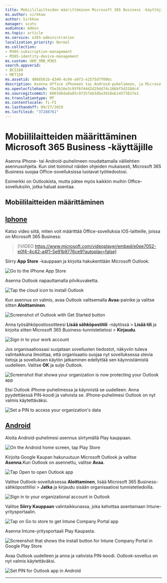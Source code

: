 ```yaml
---
title: Mobiililaitteiden määrittäminen Microsoft 365 Business -käyttäjille
ms.author: sirkkuw
author: Sirkkuw
manager: scotv
audience: Admin
ms.topic: article
ms.service: o365-administration
localization_priority: Normal
ms.collection:
- M365-subscription-management
- M365-identity-device-management
ms.custom: OKR_SMB_M365
search.appverid:
- BCS160
- MET150
ms.assetid: d868561b-d340-4c04-a973-e2575d7f09bc
description: Asenna Office iPhoneen tai Android-puhelimeen, ja Microsoft 365 Business suojaa työtiedostojasi Office-sovelluksissa.
ms.openlocfilehash: f5e1b16e3c95f6f44d2d294d74c166bf5d318dc4
ms.sourcegitcommit: 6003d6da0a85c97357eb3dba3918eb145f381fe1
ms.translationtype: MT
ms.contentlocale: fi-FI
ms.lasthandoff: 09/27/2019
ms.locfileid: "37288761"
---
```

# <a name="set-up-mobile-devices-for-microsoft-365-business-users"></a>Mobiililaitteiden määrittäminen Microsoft 365 Business -käyttäjille

Asenna iPhone- tai Android-puhelimeen noudattamalla välilehtien asennusohjeita. Kun olet toiminut näiden ohjeiden mukaisesti, Microsoft 365 Business suojaa Office-sovelluksissa luotavat työtiedostosi.

  
Esimerkki on Outlookista, mutta pätee myös kaikkiin muihin Office-sovelluksiiin, jotka haluat asentaa.
  
## <a name="set-up-mobile-devices"></a>Mobiililaitteiden määrittäminen

## <a name="iphonetabiphone"></a>[Iphone](#tab/iPhone)
  
Katso video siitä, miten voit määrittää Office-sovelluksia iOS-laitteille, joissa on Microsoft 365 Business:

> [!VIDEO https://www.microsoft.com/videoplayer/embed/e0ee7052-e0f4-4c42-a4f1-5e91b9776ce9?autoplay=false] 

Siirry **App Store** -kauppaan ja kirjoita hakukenttään Microsoft Outlook.
  
![Go to the iPhone App Store](media/886913de-76e5-4883-8ed0-4eb3ec06188f.png)
  
Asenna Outlook napauttamalla pilvikuvaketta.
  
![Tap the cloud icon to install Outlook](media/665e1620-948a-4ab8-b914-dca49530142c.png)
  
Kun asennus on valmis, avaa Outlook valitsemalla **Avaa**-painike ja valitse sitten **Aloittaminen**.
  
![Screenshot of Outlook with Get Started button](media/005bedec-ae50-4d75-b3bb-e7cef9e2561c.png)
  
Anna työsähköpostiosoitteesi **Lisää sähköpostitili** -näytössä \> **Lisää tili** ja kirjoita sitten Microsoft 365 Business-tunnistetietosi \> **Kirjaudu**.
  
![Sign in to your work account](media/3cef1fb5-7bec-4d3d-8542-872b731ce19f.png)
  
Jos organisaatiossasi suojataan sovellusten tiedostot, näkyviin tuleva valintaikkuna ilmoittaa, että organisaatio suojaa nyt sovelluksessa olevia tietoja ja sovelluksen käytön jatkaminen edellyttää sen käynnistämistä uudelleen. Valitse **OK** ja sulje Outlook. 
  
![Screenshot that showa your organization is now protecting your Outlook app](media/fb4c1c84-b1e9-42e1-8070-c13dcf79fb09.png)
  
Etsi Outlook iPhone-puhelimessa ja käynnistä se uudelleen. Anna pyydettäessä PIN-koodi ja vahvista se. iPhone-puhelimesi Outlook on nyt valmis käytettäväksi.
  
![Set a PIN to access your organization's data](media/64f2630b-3164-47a4-9dd6-ca0c29ed5fb3.png)
  
## <a name="androidtabandroid"></a>[Android](#tab/Android)
  
Aloita Android-puhelimesi asennus siirtymällä Play kauppaan.
  
![On the Android home screen, tap Play Store](media/93df88e7-c778-40e1-b35e-868ca6e97f6c.png)
  
Kirjoita Google Kaupan hakuruutuun Microsoft Outlook ja valitse **Asenna**.Kun Outlook on asennettu, valitse **Avaa**.
  
![Tap Open to open Outlook app](media/8b4c5937-8875-4b5a-a5b6-b8c6c9cd6240.png)
  
Valitse Outlook-sovelluksessa **Aloittaminen**, lisää Microsoft 365 Business-sähköpostitilisi \> **Jatka** ja kirjaudu sisään organisaatiosi tunnistetiedoilla.
  
![Sign in to your organizational account in Outlook](media/18f67c66-4bab-4b99-94bd-080839312e29.png)
  
Valitse **Siirry Kauppaan** valintaikkunassa, joka kehottaa asentamaan Intune-yritysportaalin.
  
![Tap on Go to store to get Intune Company Portal app](media/a702d712-5622-45dd-a511-b1adaee63071.png)
  
Asenna Intune-yritysportaali Play Kaupasta.
  
![Screenshot that shows the install button for Intune Company Portal in Google Play Store](media/5e0408f2-3f37-44dd-80ed-13ca2ac6df0c.png)
  
Avaa Outlook uudelleen ja anna ja vahvista PIN-koodi. Outlook-sovellus on nyt valmis käytettäväksi.
  
![Set  PIN for Outlook app in Android](media/edb91afb-f1ed-451a-bc6b-8ccba664e055.png)
  
---


